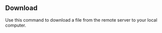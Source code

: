 


## Download

Use this command to download a file from the remote server to your local computer.

